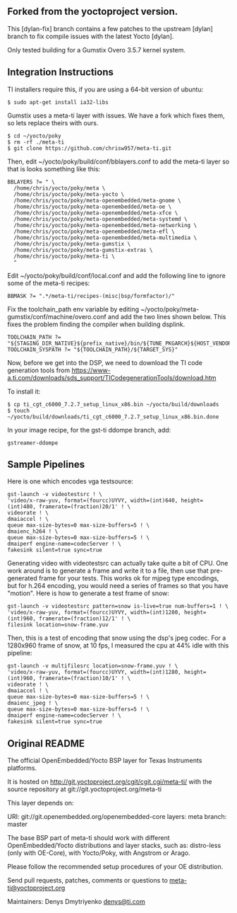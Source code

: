 ## Forked from the yoctoproject version.
This [dylan-fix] branch contains a few patches to the upstream [dylan]
branch to fix compile issues with the latest Yocto [dylan].

Only tested building for a Gumstix Overo 3.5.7 kernel system.

## Integration Instructions
TI installers require this, if you are using a 64-bit version of ubuntu:

    $ sudo apt-get install ia32-libs

Gumstix uses a meta-ti layer with issues.  We have a fork which fixes them, so lets replace theirs with ours.

    $ cd ~/yocto/poky
    $ rm -rf ./meta-ti
    $ git clone https://github.com/chrisw957/meta-ti.git

Then, edit ~/yocto/poky/build/conf/bblayers.conf to add the meta-ti layer so that is looks something like this:

    BBLAYERS ?= " \
      /home/chris/yocto/poky/meta \
      /home/chris/yocto/poky/meta-yocto \
      /home/chris/yocto/poky/meta-openembedded/meta-gnome \
      /home/chris/yocto/poky/meta-openembedded/meta-oe \
      /home/chris/yocto/poky/meta-openembedded/meta-xfce \
      /home/chris/yocto/poky/meta-openembedded/meta-systemd \
      /home/chris/yocto/poky/meta-openembedded/meta-networking \
      /home/chris/yocto/poky/meta-openembedded/meta-efl \
      /home/chris/yocto/poky/meta-openembedded/meta-multimedia \
      /home/chris/yocto/poky/meta-gumstix \
      /home/chris/yocto/poky/meta-gumstix-extras \
      /home/chris/yocto/poky/meta-ti \
      "

Edit ~/yocto/poky/build/conf/local.conf and add the following line to ignore some of the meta-ti recipes:

    BBMASK ?= ".*/meta-ti/recipes-(misc|bsp/formfactor)/"

Fix the toolchain_path env variable by editing ~/yocto/poky/meta-gumstix/conf/machine/overo.conf and add the two lines shown below.  This fixes the problem finding the compiler when building dsplink.

    TOOLCHAIN_PATH ?= "${STAGING_DIR_NATIVE}${prefix_native}/bin/${TUNE_PKGARCH}${HOST_VENDOR}-${HOST_OS}"
    TOOLCHAIN_SYSPATH ?= "${TOOLCHAIN_PATH}/${TARGET_SYS}"

Now, before we get into the DSP, we need to download the TI code generation tools from https://www-a.ti.com/downloads/sds_support/TICodegenerationTools/download.htm

To install it:

    $ cp ti_cgt_c6000_7.2.7_setup_linux_x86.bin ~/yocto/build/downloads
    $ touch ~/yocto/build/downloads/ti_cgt_c6000_7.2.7_setup_linux_x86.bin.done

In your image recipe, for the gst-ti ddompe branch, add:

    gstreamer-ddompe

## Sample Pipelines
Here is one which encodes vga testsource:

    gst-launch -v videotestsrc ! \
    'video/x-raw-yuv, format=(fourcc)UYVY, width=(int)640, height=(int)480, framerate=(fraction)20/1' ! \
    videorate ! \
    dmaiaccel ! \
    queue max-size-bytes=0 max-size-buffers=5 ! \
    dmaienc_h264 ! \
    queue max-size-bytes=0 max-size-buffers=5 ! \
    dmaiperf engine-name=codecServer ! \
    fakesink silent=true sync=true

Generating video with videotestsrc can actually take quite a bit of CPU.  One work around is to generate a frame and write it to a file, then use that pre-generated frame for your tests.  This works ok for mjpeg type encodings, but for h.264 encoding, you would need a series of frames so that you have "motion".  Here is how to generate a test frame of snow:

    gst-launch -v videotestsrc pattern=snow is-live=true num-buffers=1 ! \
    'video/x-raw-yuv, format=(fourcc)UYVY, width=(int)1280, height=(int)960, framerate=(fraction)12/1' ! \
    filesink location=snow-frame.yuv

Then, this is a test of encoding that snow using the dsp's jpeg codec.  For a 1280x960 frame of snow, at 10 fps, I measured the cpu at 44% idle with this pipeline:

    gst-launch -v multifilesrc location=snow-frame.yuv ! \
    'video/x-raw-yuv, format=(fourcc)UYVY, width=(int)1280, height=(int)960, framerate=(fraction)10/1' ! \
    videorate ! \
    dmaiaccel ! \
    queue max-size-bytes=0 max-size-buffers=5 ! \
    dmaienc_jpeg ! \
    queue max-size-bytes=0 max-size-buffers=5 ! \
    dmaiperf engine-name=codecServer ! \
    fakesink silent=true sync=true

## Original README
The official OpenEmbedded/Yocto BSP layer for Texas Instruments platforms.

It is hosted on http://git.yoctoproject.org/cgit/cgit.cgi/meta-ti/ with the
source repository at git://git.yoctoproject.org/meta-ti


This layer depends on:

URI: git://git.openembedded.org/openembedded-core
layers: meta
branch: master


The base BSP part of meta-ti should work with different OpenEmbedded/Yocto
distributions and layer stacks, such as:
distro-less (only with OE-Core), with Yocto/Poky, with Angstrom or Arago.

Please follow the recommended setup procedures of your OE distribution.


Send pull requests, patches, comments or questions to meta-ti@yoctoproject.org

Maintainers: Denys Dmytriyenko <denys@ti.com>
